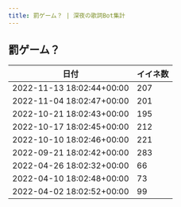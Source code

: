 ```yaml
---
title: 罰ゲーム？ | 深夜の歌詞Bot集計
---
```

## 罰ゲーム？

|日付|イイネ数|
|-|-|
|2022-11-13 18:02:44+00:00|207|
|2022-11-04 18:02:47+00:00|201|
|2022-10-21 18:02:43+00:00|195|
|2022-10-17 18:02:45+00:00|212|
|2022-10-10 18:02:46+00:00|221|
|2022-09-21 18:02:42+00:00|283|
|2022-04-26 18:02:32+00:00|66|
|2022-04-10 18:02:48+00:00|73|
|2022-04-02 18:02:52+00:00|99|
